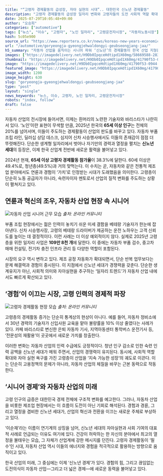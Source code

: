 ```yaml
---
title: "“고령자 경제활동의 급성장, 자아 실현의 시대”.. 대한민국 신노년 경제활동"
description: "고령자 경제활동의 급성장 일자리 변화와 고령자들의 도전 사회적 역할 확대와 자아 실현 ..."
date: 2025-07-29T10:05:48+09:00
author: "오승희"
categories: ["automotive"]
tags: ["뉴스", "이슈", "고령자", "노인 일자리", "고령운전자시장", "자동차노동시장"]
hash: 5c05e900
source_url: "https://www.reportera.co.kr/news/koreas-new-years-economic-activities/"
url: "/automotive/goryeongja-gyeongjehwaldongyi-geubseongjang-jaa/"
h5_summary: "자동차 산업을 움직이는 시니어 파워 ‘신노년’의 경제활동이 한국 산업 지형을 다시 쓴다"
images: ["https://imagedelivery.net/H9Db0IpqceHdtipd1X60mg/58669588-2834-4619-4ef1-77eb046e2e00/public", "https://imagedelivery.net/H9Db0IpqceHdtipd1X60mg/41790f53-0944-4122-b5ab-2e710a688400/public", "https://imagedelivery.net/H9Db0IpqceHdtipd1X60mg/e0f525d1-c1f1-4596-90c9-d3b1cd90ad00/public"]
thumbnail: "https://imagedelivery.net/H9Db0IpqceHdtipd1X60mg/41790f53-0944-4122-b5ab-2e710a688400/public"
image: "https://imagedelivery.net/H9Db0IpqceHdtipd1X60mg/41790f53-0944-4122-b5ab-2e710a688400/public"
featured_image: "https://imagedelivery.net/H9Db0IpqceHdtipd1X60mg/41790f53-0944-4122-b5ab-2e710a688400/public"
image_width: 1200
image_height: 630
slug: "goryeongja-gyeongjehwaldongyi-geubseongjang-jaa"
type: "post"
layout: "single"
news_keywords: "뉴스, 이슈, 고령자, 노인 일자리, 고령운전자시장"
robots: "index, follow"
draft: false
---
```


자동차 산업의 전시장에 들어서면, 이제는 흰머리의 노련한 기술자와 바리스타가 나란히 서 있다. ‘노인’이란 표현이 무색할 만큼, 2025년 한국의 **65세 이상 인구**는 전체의 20%를 넘어서며, 이들이 주도하는 경제활동이 산업의 판도를 바꾸고 있다. 자동차 부품 조립 라인, 딜러십 상담 데스크, 심지어 신차 시승행사에서도 이들의 존재감이 점점 더 뚜렷해진다. 단순한 생계형 일자리에서 벗어나 자기만의 경력과 열정을 펼치는 **신노년 세대**의 등장은, 이제 한국 산업계 전반에 새로운 활력을 불어넣고 있다.

2024년 현재, **65세 이상 고령자 경제활동 참가율**이 38.3%에 달한다. 60세 이상은 49.4%로, 청년층(49.5%)과 거의 맞먹는다. 이 수치는 곧, 자동차와 같은 전통적 제조업 분야에서도 연륜과 경험이 ‘가치’로 인정받는 시대가 도래했음을 의미한다. 고령층이 단순히 노동 공급자가 아니라, 숙련자이자 멘토로서 산업의 질적 변화를 주도하는 상황이 펼쳐지고 있다.

## 연륜과 혁신의 조우, 자동차 산업 현장 속 시니어

![자동차 산업 시니어 근무 모습](https://imagedelivery.net/H9Db0IpqceHdtipd1X60mg/e0f525d1-c1f1-4596-90c9-d3b1cd90ad00/public)
*출처: 온라인 커뮤니티*


부품 조립 현장에서는 젊은 인력이 놓치기 쉬운 미세 결함을 베테랑 기술자가 한눈에 잡아낸다. 신차 시승행사장, 고령의 베테랑 드라이버가 제공하는 운전 노하우는 고객 신뢰도를 높이는 데 결정적이다. 이런 사례는 더 이상 예외적이지 않다. 실제로 2025년 고령층을 위한 일자리 사업은 **109만 8천 개**에 달한다. 이 중에는 자동차 부품 검수, 중고차 매매 컨설팅, 전기차 충전 인프라 관리 등 다양한 역할이 포함된다.

시장의 요구 역시 변하고 있다. 제조 공정 자동화가 확대되면서, 단순 반복 업무보다는 문제 해결력과 경험이 중시된다. 이 지점에서 신노년 세대가 경쟁력을 갖춘다. 단순한 생계유지가 아닌, 사회적 의미와 자아실현을 추구하는 ‘일자리 트렌드’가 자동차 산업 내에서도 빠르게 확산되고 있다.

## ‘경험’이 이끄는 시장, 고령 인력의 경제적 파장

![고령자 경제활동 현장 모습](https://imagedelivery.net/H9Db0IpqceHdtipd1X60mg/58669588-2834-4619-4ef1-77eb046e2e00/public)
*출처: 온라인 커뮤니티*


고령층의 경제활동 증가는 단순히 통계상의 현상이 아니다. 예를 들어, 자동차 정비소에서 30년 경력의 기술자가 신입사원 교육을 맡아 불량률을 10% 이상 줄였다는 사례가 있다. 카페 바리스타로 변신한 은퇴 자동차 기사, 지역아동센터 통학버스 운전기사 등, ‘전문성의 재활용’이 곳곳에서 새로운 가치를 창출한다.

이러한 변화는 자동차 산업의 인력 수급에도 긍정적이다. 청년 인구 감소로 인한 숙련 인력 공백을 신노년 세대가 메워 주면서, 산업의 경쟁력이 유지된다. 동시에, 사회적 역할 확대와 자아 실현 욕구를 가진 고령층이 산업을 ‘지속 가능한 성장’의 궤도로 이끈다. 이는 단순히 고용정책의 문제가 아니라, 자동차 산업의 체질을 바꾸는 근본 동력으로 작동한다.

## ‘시니어 경제’와 자동차 산업의 미래

고령 인구의 급증은 대한민국 경제 전체에 구조적 변화를 예고한다. 그러나, 자동차 산업을 비롯한 제조업 현장에서는 이 흐름이 도전이 아닌 기회로 해석된다. 경험과 경륜, 그리고 열정을 겸비한 신노년 세대가, 산업의 혁신과 전환을 이끄는 새로운 주체로 부상하고 있다.

‘이순재’라는 이름이 연기계의 상징을 넘어, 신노년 세대의 자아실현과 사회 기여의 대표적 사례로 언급되는 이유도 여기에 있다. 건강이 허락하는 한 자신의 분야에서 최고의 열정을 불태우는 모습, 그 자체가 산업계에 강한 메시지를 던진다. 고령자 경제활동이 ‘필수’인 시대, 자동차 산업 역시 이들의 에너지와 경험을 적극적으로 활용하는 방향으로 움직이고 있다.

한국 산업의 미래, 그 중심에는 이제 ‘신노년 경제’가 있다. 경험의 힘, 그리고 끊임없는 도전의식이 자동차 산업—그리고 더 넓은 경제—에 새로운 동력을 불어넣고 있다.
